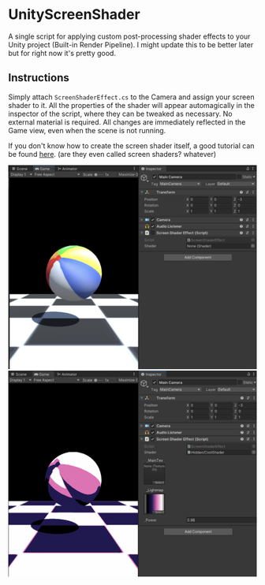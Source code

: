 # UnityScreenShader
A single script for applying custom post-processing shader effects to your Unity project (Built-in Render Pipeline). I might update this to be better later but for right now it's pretty good.

## Instructions
Simply attach `ScreenShaderEffect.cs` to the Camera and assign your screen shader to it. All the properties of the shader will appear automagically in the inspector of the script, where they can be tweaked as necessary. No external material is required. All changes are immediately reflected in the Game view, even when the scene is not running.

If you don't know how to create the screen shader itself, a good tutorial can be found [here](https://www.alanzucconi.com/2015/07/08/screen-shaders-and-postprocessing-effects-in-unity3d/). (are they even called screen shaders? whatever)

![Screenshot of the script without any shader loaded.](dontdownload/examplea.png)![Screenshot of the script with my garbage shader loaded.](dontdownload/exampleb.png)
